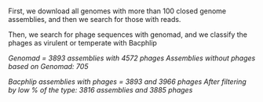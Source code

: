 # 

First, we download all genomes with more than 100 closed genome assemblies, and then we search for those with reads. 

Then, we search for phage sequences with genomad, and we classify the phages as virulent or temperate with Bacphlip


*Genomad = 3893 assemblies with 4572 phages*
*Assemblies without phages based on Genomad: 705*


*Bacphlip assemblies with phages = 3893 and 3966 phages*
*After filtering by low % of the type: 3816 assemblies and 3885 phages*
